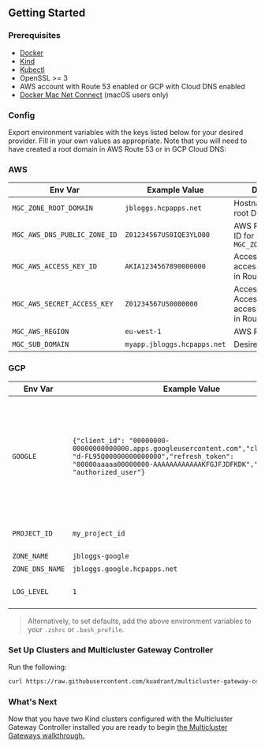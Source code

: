 ## Getting Started


### Prerequisites

- [Docker](https://docs.docker.com/engine/install/)
- [Kind](https://kind.sigs.k8s.io/)
- [Kubectl](https://kubernetes.io/docs/tasks/tools/)
- OpenSSL >= 3
- AWS account with Route 53 enabled or GCP with Cloud DNS enabled
- [Docker Mac Net Connect](https://github.com/chipmk/docker-mac-net-connect) (macOS users only)

### Config

Export environment variables with the keys listed below for your desired provider. Fill in your own values as appropriate. Note that you will need to have created a root domain in AWS Route 53 or in GCP Cloud DNS:

### AWS

| Env Var                      | Example Value               | Description                                                    |
|------------------------------|-----------------------------|----------------------------------------------------------------|
| `MGC_ZONE_ROOT_DOMAIN`       | `jbloggs.hcpapps.net`       | Hostname for the root Domain                                   |
| `MGC_AWS_DNS_PUBLIC_ZONE_ID` | `Z01234567US0IQE3YLO00`     | AWS Route 53 Zone ID for specified `MGC_ZONE_ROOT_DOMAIN`      | 
| `MGC_AWS_ACCESS_KEY_ID`      | `AKIA1234567890000000`      | Access Key ID, with access to resources in Route 53            |
| `MGC_AWS_SECRET_ACCESS_KEY`  | `Z01234567US0000000`        | Access Secret Access Key, with access to resources in Route 53 |
| `MGC_AWS_REGION`             | `eu-west-1`                 | AWS Region                                                     |
| `MGC_SUB_DOMAIN`             | `myapp.jbloggs.hcpapps.net` | Desired Sub domain                                             |


### GCP

   | Env Var                 | Example Value          | Description                                                    |
   |-------------------------|------------------------|----------------------------------------------------------------|
   | `GOOGLE`     | `{"client_id": "00000000-00000000000000.apps.googleusercontent.com","client_secret": "d-FL95Q00000000000000","refresh_token": "00000aaaaa00000000-AAAAAAAAAAAAKFGJFJDFKDK","type": "authorized_user"}` |  This is the JSON created from either the credential created by the cli or the json from the Service account             |
   | `PROJECT_ID` | `my_project_id`   | ID to the google project |
   | `ZONE_NAME`       | `jbloggs-google`   | Zone name                          |
   | `ZONE_DNS_NAME` | `jbloggs.google.hcpapps.net`   | DNS name                        |
   | `LOG_LEVEL`              | `1`                     | Log level for the Controller                          |

>Alternatively, to set defaults, add the above environment variables to your `.zshrc` or `.bash_profile`.

### Set Up Clusters and Multicluster Gateway Controller

Run the following:

```bash
curl https://raw.githubusercontent.com/kuadrant/multicluster-gateway-controller/main/hack/quickstart-setup.sh | bash
```

### What's Next

Now that you have two Kind clusters configured with the Multicluster Gateway Controller installed you are ready to begin [the Multicluster Gateways walkthrough.](how-to/multicluster-gateways-walkthrough.md)

